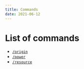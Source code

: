 ```yaml
---
title: Commands
date: 2021-06-12
---
```


# List of commands

* [`/origin`](commands/origin.md)
* [`/power`](commands/power.md)
* [`/resource`](commands/resource.md)